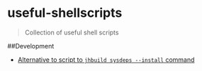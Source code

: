 # useful-shellscripts
> Collection of useful shell scripts

##Development

* [Alternative to script to `jhbuild sysdeps --install` command](fedora/jhbuild-sysdeps--install.sh)
